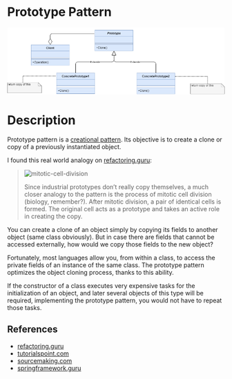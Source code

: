 # Prototype Pattern

![prototype-pattern](https://github.com/luisdelarosaminaya/design-patterns/blob/master/images/UML/prototype.png)

# Description

Prototype pattern is a [creational pattern](https://github.com/luisdelarosaminaya/design-patterns#creational-patterns). Its objective is to create a clone or copy of a previously instantiated object.

I found this real world analogy on [refactoring.guru](https://refactoring.guru/design-patterns/prototype):
</br>

>![mitotic-cell-division](https://refactoring.guru/images/patterns/content/prototype/prototype-comic-3-en.png)
>
>Since industrial prototypes don’t really copy themselves, a much closer analogy to the pattern is the process of mitotic cell division (biology, remember?). After mitotic division, a pair of identical cells is formed. The original cell acts as a prototype and takes an active role in creating the copy.

You can create a clone of an object simply by copying its fields to another object (same class obviously). But in case there are fields that cannot be accessed externally, how would we copy those fields to the new object?

Fortunately, most languages ​​allow you, from within a class, to access the private fields of an instance of the same class. The prototype pattern optimizes the object cloning process, thanks to this ability.

If the constructor of a class executes very expensive tasks for the initialization of an object, and later several objects of this type will be required, implementing the prototype pattern, you would not have to repeat those tasks.

## References
* [refactoring.guru](https://refactoring.guru/design-patterns/prototype)
* [tutorialspoint.com](https://www.tutorialspoint.com/design_pattern/prototype_pattern.htm)
* [sourcemaking.com](https://sourcemaking.com/design_patterns/prototype)
* [springframework.guru](https://springframework.guru/gang-of-four-design-patterns/prototype-pattern/)
